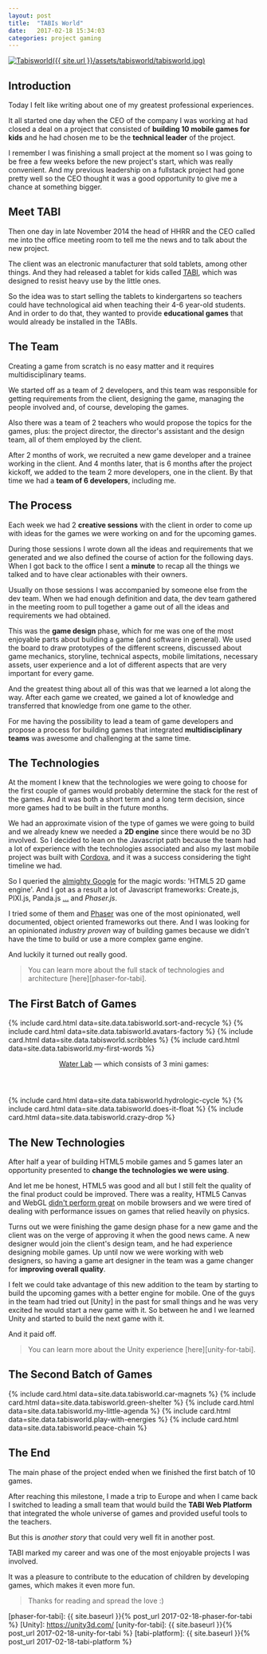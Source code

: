 ```yaml
---
layout: post
title:  "TABIs World"
date:   2017-02-18 15:34:03
categories: project gaming
---
```


[![Tabisworld]({{ site.url }}/assets/tabisworld/tabisworld.jpg)][tabisworld]

## Introduction

Today I felt like writing about one of my greatest professional experiences.

It all started one day when the CEO of the company I was working at had closed a deal on a project that consisted of **building 10 mobile games for kids** and he had chosen me to be the **technical leader** of the project.

I remember I was finishing a small project at the moment so I was going to be free a few weeks before the new project's start, which was really convenient. And my previous leadership on a fullstack project had gone pretty well so the CEO thought it was a good opportunity to give me a chance at something bigger.

## Meet TABI

Then one day in late November 2014 the head of HHRR and the CEO called me into the office meeting room to tell me the news and to talk about the new project.

The client was an electronic manufacturer that sold tablets, among other things. And they had released a tablet for kids called [TABI][tabisworld], which was designed to resist heavy use by the little ones.

So the idea was to start selling the tablets to kindergartens so teachers could have technological aid when teaching their 4-6 year-old students. And in order to do that, they wanted to provide **educational games** that would already be installed in the TABIs.

## The Team

Creating a game from scratch is no easy matter and it requires multidisciplinary teams.

We started off as a team of 2 developers, and this team was responsible for getting requirements from the client, designing the game, managing the people involved and, of course, developing the games.

Also there was a team of 2 teachers who would propose the topics for the games, plus: the project director, the director's assistant and the design team, all of them employed by the client.

After 2 months of work, we recruited a new game developer and a trainee working in the client. And 4 months later, that is 6 months after the project kickoff, we added to the team 2 more developers, one in the client. By that time we had a **team of 6 developers**, including me.

## The Process

Each week we had 2 **creative sessions** with the client in order to come up with ideas for the games we were working on and for the upcoming games.

During those sessions I wrote down all the ideas and requirements that we generated and we also defined the course of action for the following days. When I got back to the office I sent a **minute** to recap all the things we talked and to have clear actionables with their owners.

Usually on those sessions I was accompanied by someone else from the dev team. When we had enough definition and data, the dev team gathered in the meeting room to pull together a game out of all the ideas and requirements we had obtained.

This was the **game design** phase, which for me was one of the most enjoyable parts about building a game (and software in general). We used the board to draw prototypes of the different screens, discussed about game mechanics, storyline, technical aspects, mobile limitations, necessary assets, user experience and a lot of different aspects that are very important for every game.

And the greatest thing about all of this was that we learned a lot along the way. After each game we created, we gained a lot of knowledge and transferred that knowledge from one game to the other.

For me having the possibility to lead a team of game developers and propose a process for building games that integrated **multidisciplinary teams** was awesome and challenging at the same time.

## The Technologies

At the moment I knew that the technologies we were going to choose for the first couple of games would probably determine the stack for the rest of the games. And it was both a short term and a long term decision, since more games had to be built in the future months.

We had an approximate vision of the type of games we were going to build and we already knew we needed a **2D engine** since there would be no 3D involved. So I decided to lean on the Javascript path because the team had a lot of experience with the technologies associated and also my last mobile project was built with [Cordova], and it was a success considering the tight timeline we had.

So I queried the [almighty Google](http://bfy.tw/AiPi) for the magic words: 'HTML5 2D game engine'. And I got as a result a lot of Javascript frameworks: Create.js, PIXI.js, Panda.js [...][html5-engines] and _Phaser.js_.

I tried some of them and [Phaser] was one of the most opinionated, well documented, object oriented frameworks out there. And I was looking for an opinionated _industry proven_ way of building games because we didn't have the time to build or use a more complex game engine.

And luckily it turned out really good.

> You can learn more about the full stack of technologies and architecture [here][phaser-for-tabi].

## The First Batch of Games

{% include card.html data=site.data.tabisworld.sort-and-recycle %}
{% include card.html data=site.data.tabisworld.avatars-factory %}
{% include card.html data=site.data.tabisworld.scribbles %}
{% include card.html data=site.data.tabisworld.my-first-words %}

<section class="google-play card-group">
  <header class="card-group-header">
    <a href="http://eurocase.com/tabi-apps-para-pequenios-cientificos" target="_blank">Water Lab</a> — which consists of 3 mini games:
  </header>
  <div class="card-group-body">
    {% include card.html data=site.data.tabisworld.hydrologic-cycle %}
    {% include card.html data=site.data.tabisworld.does-it-float %}
    {% include card.html data=site.data.tabisworld.crazy-drop %}
  </div>
</section>

## The New Technologies

After half a year of building HTML5 mobile games and 5 games later an opportunity presented to **change the technologies we were using**.

And let me be honest, HTML5 was good and all but I still felt the quality of the final product could be improved. There was a reality, HTML5 Canvas and WebGL [didn't perform great][mobile-performance] on mobile browsers and we were tired of dealing with performance issues on games that relied heavily on physics.

Turns out we were finishing the game design phase for a new game and the client was on the verge of approving it when the good news came. A new designer would join the client's design team, and he had experience designing mobile games. Up until now we were working with web designers, so having a game art designer in the team was a game changer for **improving overall quality**.

I felt we could take advantage of this new addition to the team by starting to build the upcoming games with a better engine for mobile. One of the guys in the team had tried out [Unity] in the past for small things and he was very excited he would start a new game with it. So between he and I we learned Unity and started to build the next game with it.

And it paid off.

> You can learn more about the Unity experience [here][unity-for-tabi].

## The Second Batch of Games

{% include card.html data=site.data.tabisworld.car-magnets %}
{% include card.html data=site.data.tabisworld.green-shelter %}
{% include card.html data=site.data.tabisworld.my-little-agenda %}
{% include card.html data=site.data.tabisworld.play-with-energies %}
{% include card.html data=site.data.tabisworld.peace-chain %}

## The End

The main phase of the project ended when we finished the first batch of 10 games.

After reaching this milestone, I made a trip to Europe and when I came back I switched to leading a small team that would build the **TABI Web Platform** that integrated the whole universe of games and provided useful tools to the teachers.

But this is _another story_ that could very well fit in another post.

TABI marked my career and was one of the most enjoyable projects I was involved.

It was a pleasure to contribute to the education of children by developing games, which makes it even more fun.

> Thanks for reading and spread the love :)

[tabisworld]: http://www.tabisworld.com/
[html5-engines]: https://html5gameengine.com/tag/2d
[Cordova]: https://cordova.apache.org/
[Phaser]: http://phaser.io/
[mobile-performance]: http://www.html5gamedevs.com/topic/14036-how-to-improve-performance-on-mobile/
[phaser-for-tabi]: {{ site.baseurl }}{% post_url 2017-02-18-phaser-for-tabi %}
[Unity]: https://unity3d.com/
[unity-for-tabi]: {{ site.baseurl }}{% post_url 2017-02-18-unity-for-tabi %}
[tabi-platform]: {{ site.baseurl }}{% post_url 2017-02-18-tabi-platform %}
